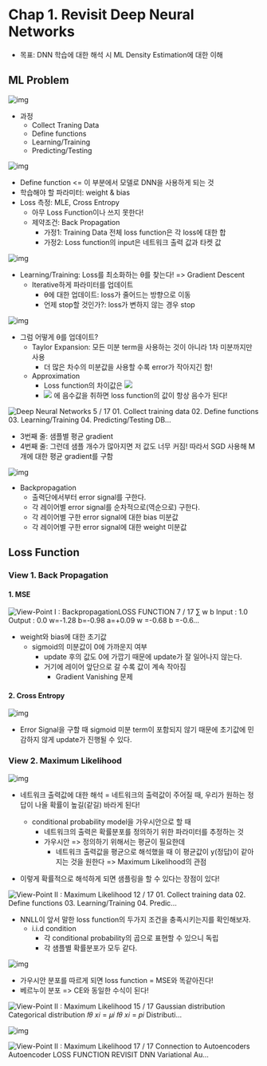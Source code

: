 # Chap 1. Revisit Deep Neural Networks

* 목표: DNN 학습에 대한 해석 시 ML Density Estimation에 대한 이해



## ML Problem

![img](https://blog.kakaocdn.net/dn/PLOuX/btqFyQSJrjm/ABsDCJjhIKnFkaJWEIAG8K/img.png)



* 과정
  * Collect Traning Data
  * Define functions
  * Learning/Training
  * Predicting/Testing

![img](https://blog.kakaocdn.net/dn/MAEfr/btqFzHtPiuG/1zQHF5bzLzjKq1UKvt3DPK/img.png)

* Define function <= 이 부분에서 모델로 DNN을 사용하게 되는 것
* 학습해야 할 파라미터: weight & bias
* Loss 측정: MLE, Cross Entropy
  * 아무 Loss Function이나 쓰지 못한다!
  * 제약조건: Back Propagation
    * 가정1: Training Data 전체 loss function은 각 loss에 대한 합
    * 가정2: Loss function의 input은 네트워크 출력 값과 타켓 값

![img](https://blog.kakaocdn.net/dn/bTLsq7/btqFz2RZeJy/IWdmXbyKUgkf1dQW0iSef0/img.png)

* Learning/Training: Loss를 최소화하는 θ를 찾는다! => Gradient Descent
  * Iterative하게 파라미터를 업데이트
    * θ에 대한 업데이트: loss가 줄어드는 방향으로 이동
    * 언제 stop할 것인가?: loss가 변하지 않는 경우 stop

![img](https://blog.kakaocdn.net/dn/Xz75I/btqFzAPbuQd/yVdpZt09LG43KJcLC4MSsK/img.png)

* 그럼 어떻게 θ를 업데이트?
  * Taylor Expansion: 모든 미분 term을 사용하는 것이 아니라 1차 미분까지만 사용
    * 더 많은 차수의 미분값을 사용할 수록 error가 작아지긴 함!
  * Approximation
    * Loss function의 차이값은 <img src="https://latex.codecogs.com/gif.latex?%5Cbigtriangledown%20L%20%5Ccdot%20%5Cbigtriangleup%20%5Ctheta"/>
    * <img src="https://latex.codecogs.com/gif.latex?%5Cbigtriangleup%20%5Ctheta"/> 에 음수값을 취하면 loss function의 값이 항상 음수가 된다!



![Deep Neural Networks 5 / 17 01. Collect training data 02. Define functions 03. Learning/Training 04. Predicting/Testing DB...](https://image.slidesharecdn.com/aes171113-180510014736/95/-13-1024.jpg?cb=1525916931)

* 3번째 줄: 샘플별 평균 gradient
* 4번째 줄: 그런데 샘플 개수가 많아지면 저 값도 너무 커짐! 따라서 SGD 사용해 M개에 대한 평균 gradient를 구함



![img](https://blog.kakaocdn.net/dn/PT3cl/btqFz2Et8bT/TeOXBWdJnGInpHcnpq3Cok/img.png)

* Backpropagation
  * 출력단에서부터 error signal를 구한다.
  * 각 레이어별 error signal를 순차적으로(역순으로) 구한다.
  * 각 레이어별 구한 error signal에 대한 bias 미분값
  * 각 레이어별 구한 error signal에 대한 weight 미분값



## Loss Function

### View 1. Back Propagation 

#### 1. MSE

![View-Point I : BackpropagationLOSS FUNCTION 7 / 17 ∑ w b Input : 1.0 Output : 0.0 w=-1.28 b=-0.98 a=+0.09 w =-0.68 b =-0.6...](https://image.slidesharecdn.com/aes171113-180510014736/95/-15-1024.jpg?cb=1525916931)

* weight와 bias에 대한 초기값
  * sigmoid의 미분값이 0에 가까운지 여부
    * update 후의 값도 0에 가깝기 때문에 update가 잘 일어나지 않는다.
    * 거기에 레이어 앞단으로 갈 수록 값이 계속 작아짐
      * Gradient Vanishing 문제



#### 2. Cross Entropy

![img](https://blog.kakaocdn.net/dn/bneGBr/btqFAqx5QW2/m1PnkKt37y23LDvV4xGR7K/img.png)

* Error Signal을 구할 때 sigmoid 미분 term이 포함되지 않기 때문에 초기값에 민감하지 않게 update가 진행될 수 있다.



### View 2. Maximum Likelihood

![img](https://blog.kakaocdn.net/dn/SxjkD/btqFA575iCz/nV3RKGsJYMTSJwUXkzndi0/img.png)

* 네트워크 출력값에 대한 해석 = 네트워크의 출력값이 주어질 때, 우리가 원하는 정답이 나올 확률이 높길(같길) 바라게 된다!
  * conditional probability model을 가우시안으로 할 때
    * 네트워크의 출력은 확률분포를 정의하기 위한 파라미터를 추정하는 것
    * 가우시안 => 정의하기 위해서는 평균이 필요한데
      * 네트워크 출력값을 평균으로 해석했을 때 이 평균값이 y(정답)이 같아지는 것을 원한다 => Maximum Likelihood의 관점

* 이렇게 확률적으로 해석하게 되면 샘플링을 할 수 있다는 장점이 있다!



![View-Point II : Maximum Likelihood 12 / 17 01. Collect training data 02. Define functions 03. Learning/Training 04. Predic...](https://image.slidesharecdn.com/aes171113-180510014736/95/-20-1024.jpg?cb=1525916931)

* NNLL이 앞서 말한 loss function의 두가지 조건을 충족시키는지를 확인해보자.
  * i.i.d condition
    * 각 conditional probability의 곱으로 표현할 수 있으니 독립
    * 각 샘플별 확률분포가 모두 같다.

![img](https://blog.kakaocdn.net/dn/bZZZmw/btqFz16CKuM/8heAstPUccUdIIZJT5Xlk0/img.png)

* 가우시안 분포를 따르게 되면 loss function = MSE와 똑같아진다!
* 베르누이 분포 => CE와 동일한 수식이 된다!

![View-Point II : Maximum Likelihood 15 / 17 Gaussian distribution Categorical distribution 𝑓𝜃 𝑥𝑖 = 𝜇𝑖 𝑓𝜃 𝑥𝑖 = 𝑝𝑖 Distributi...](https://image.slidesharecdn.com/aes171113-180510014736/95/-23-1024.jpg?cb=1525916931)



![img](https://blog.kakaocdn.net/dn/clThSd/btqFzcaagtT/8Jxbl25tslqo7Gm2iwaD2k/img.png)



![View-Point II : Maximum Likelihood 17 / 17 Connection to Autoencoders Autoencoder LOSS FUNCTION REVISIT DNN Variational Au...](https://image.slidesharecdn.com/aes171113-180510014736/95/-25-1024.jpg?cb=1525916931)

